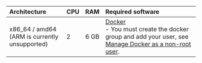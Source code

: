 | Architecture   | CPU | RAM  | Required software |
|:---------------|:----|:-----|:------------------|
| x86_64 / amd64 <br> (ARM is currently unsupported) | 2 | 6 GB | [Docker](https://docs.docker.com/engine/install/) <BR> - You must create the docker group and add your user, see [Manage Docker as a non-root user](https://docs.docker.com/engine/install/linux-postinstall/#manage-docker-as-a-non-root-user).|
